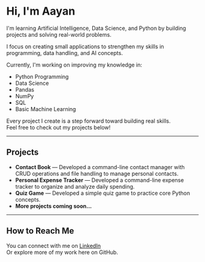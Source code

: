 # Hi, I'm Aayan

I'm learning Artificial Intelligence, Data Science, and Python by building projects and solving real-world problems.

I focus on creating small applications to strengthen my skills in programming, data handling, and AI concepts.

Currently, I'm working on improving my knowledge in:
- Python Programming
- Data Science
- Pandas
- NumPy
- SQL
- Basic Machine Learning

Every project I create is a step forward toward building real skills.  
Feel free to check out my projects below!

---

## Projects

- **Contact Book** — Developed a command-line contact manager with CRUD operations and file handling to manage personal contacts.
- **Personal Expense Tracker** — Developed a command-line expense tracker to organize and analyze daily spending.
- **Quiz Game** — Developed a simple quiz game to practice core Python concepts.
- **More projects coming soon...**

---

## How to Reach Me

You can connect with me on [LinkedIn](https://www.linkedin.com/in/muhammadaayantasneem)  
Or explore more of my work here on GitHub.
